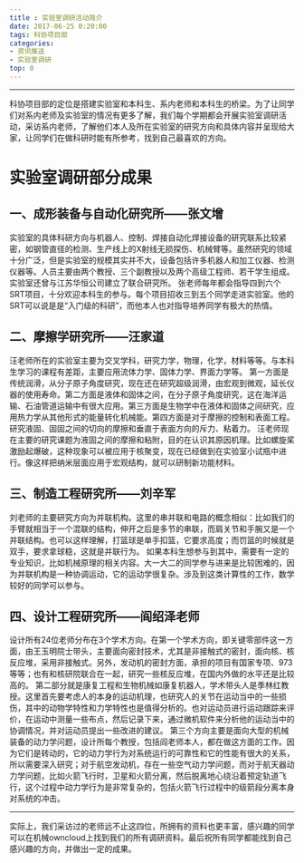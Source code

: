 ```yaml
---
title : 实验室调研活动简介
date: 2017-06-25 0:20:00
tags: 科协项目部
categories:
- 资讯推送
- 实验室调研
top: 0
---
```

***

科协项目部的定位是搭建实验室和本科生、系内老师和本科生的桥梁。为了让同学们对系内老师及实验室的情况有更多了解，我们每个学期都会开展实验室调研活动，采访系内老师，了解他们本人及所在实验室的研究方向和具体内容并呈现给大家，让同学们在做科研时能有所参考，找到自己最喜欢的方向。

<!-- more -->

# 实验室调研部分成果
## 一、成形装备与自动化研究所——张文增
实验室的具体科研方向与机器人、控制、焊接自动化焊接设备的研究联系比较紧密，如钢管直径的检测、生产线上的X射线无损探伤、机械臂等。虽然研究的领域十分广泛，但是实验室的规模其实并不大，设备包括许多机器人和加工仪器、检测仪器等。人员主要由两个教授、三个副教授以及两个高级工程师、若干学生组成。实验室还曾与江苏华恒公司建立了联合研究所。
张老师每年都会指导四到六个SRT项目，十分欢迎本科生的参与。每个项目招收三到五个同学走进实验室。他的SRT可以说是是“入门级的科研”，而他本人也对指导培养同学有极大的热情。

## 二、摩擦学研究所——汪家道
汪老师所在的实验室主要为交叉学科，研究力学，物理，化学，材料等等。与本科生学习的课程有差距，主要应用流体力学、固体力学、界面力学等。
第一方面是传统润滑，从分子原子角度研究，现在还在研究超级润滑，由宏观到微观，延长仪器的使用寿命。第二方面是液体和固体之间，在分子原子角度研究，这在海洋运输、石油管道运输中有很大应用。第三方面是生物学中在液体和固体之间研究，应用热力学从其他形式的能量转化机械能。第四方面是对于摩擦的控制和表面工程。研究液固、固固之间的切向的摩擦和垂直于表面方向的斥力、粘着力。
汪老师现在主要的研究课题为液固之间的摩擦和粘附，目的在认识其原因机理。比如螺旋桨激励起爆破，这种现象可以被应用于核聚变，现在已经做到在实验室小试瓶中进行。像这样把纳米层面应用于宏观结构，就可以研制新功能材料。


## 三、制造工程研究所——刘辛军
刘老师的主要研究方向为并联机构。这里的串并联和电路的概念相似：比如我们的手臂就相当于一个混联的结构，伸开之后是多节的串联，而肩关节和手腕又是一个并联结构。也可以这样理解，打篮球是单手扣篮，它要求高度；而罚篮的时候就是双手，要求拿球稳，这就是并联行为。
如果本科生想参与到其中，需要有一定的专业知识，比如机械原理的相关内容。大一大二的同学参与进来是比较困难的，因为并联机构是一种协调运动，它的运动学很复杂。涉及到这类计算性的工作，数学较好的同学可以参与。

## 四、设计工程研究所——阎绍泽老师
设计所有24位老师分布在3个学术方向。在第一个学术方向，即关键零部件这一方面，由王玉明院士带头，主要面向密封技术，尤其是非接触式的密封，面向核、核反应堆，采用非接触式。另外，发动机的密封方面，承担的项目有国家专项、973等等；也有和核研院联合在一起，研究一些核反应堆，在国内外做的水平还是比较高的。
第二部分就是康复工程和生物机械如康复机器人，学术带头人是季林红教授。这里首先要考虑人的本身的运动机理，也研究人的关节在运动当中的一些损伤，其中的动物学特性和力学特性也是值得分析的。也对运动员进行运动跟踪来评价，在运动中测量一些布点，然后记录下来，通过微机软件来分析他的运动当中的协调情况，并对运动员提出一些改进的建议。
第三个方向主要是面向大型的机械装备的动力学问题，设计所每个教授，包括阎老师本人，都在做这方面的工作。因为它们是转动的，它的动力学行为对系统运行的可靠性和它的性能有很大的关系，所以需要深入研究；对于航空发动机，存在一些空气动力学问题，而对于航天器动力学问题，比如火箭飞行时，卫星和火箭分离，然后脱离地心绕沿着预定轨道飞行，这个过程中动力学行为是非常复杂的，包括火箭飞行过程中的级箭段分离本身对系统的冲击。
***
实际上，我们采访过的老师远不止这四位，所拥有的资料也更丰富，感兴趣的同学可以在机械owncloud上找到我们的所有调研资料。最后祝所有同学都能找到自己感兴趣的方向，并做出一定的成果。
